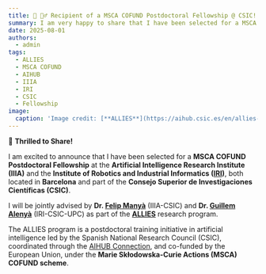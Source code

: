 ```yaml
---
title: 🎉 🕵️‍♂️ Recipient of a MSCA COFUND Postdoctoral Fellowship @ CSIC! 🕵️‍♂️ 🎉
summary: I am very happy to share that I have been selected for a MSCA COFUND Postdoctoral Fellowship @ CSIC, Barcelona, Spain.  🎉 
date: 2025-08-01
authors:
  - admin
tags:
  - ALLIES
  - MSCA COFUND
  - AIHUB  
  - IIIA
  - IRI
  - CSIC
  - Fellowship
image:
  caption: 'Image credit: [**ALLIES**](https://aihub.csic.es/en/allies-cofund)'
---
```


🎉 **Thrilled to Share!**

I am excited to announce that I have been selected for a **MSCA COFUND Postdoctoral Fellowship** at the **Artificial Intelligence Research Institute (IIIA)** and the **Institute of Robotics and Industrial Informatics ([IRI](https://www.iri.upc.edu))**, both located in **Barcelona** and part of the **Consejo Superior de Investigaciones Científicas (CSIC)**. 

I will be jointly advised by **Dr. [Felip Manyà](https://scholar.google.com/citations?user=D6H0ickAAAAJ&hl=en)** (IIIA-CSIC) and **Dr. [Guillem Alenyà](https://www.iri.upc.edu/people/galenya)** (IRI-CSIC-UPC) as part of the [**ALLIES**](https://aihub.csic.es/en/allies-cofund/) research program.

The ALLIES program is a postdoctoral training initiative in artificial intelligence led by the Spanish National Research Council (CSIC), coordinated through the [AIHUB Connection](https://aihub.csic.es/en), and co-funded by the European Union, under the  **Marie Skłodowska-Curie Actions (MSCA) COFUND scheme**.